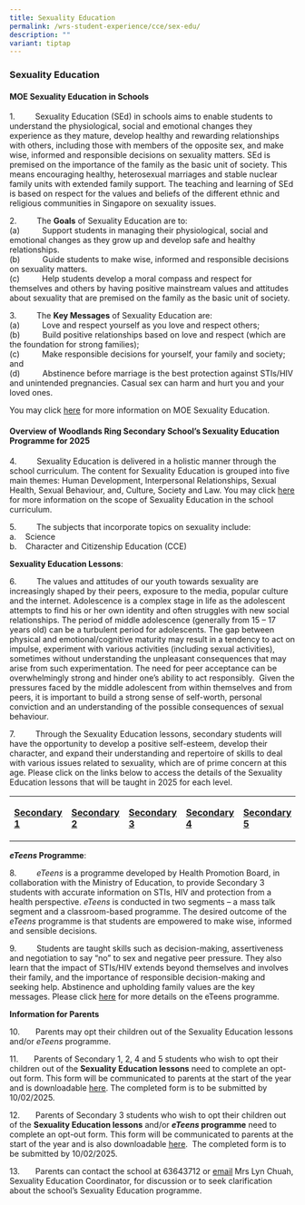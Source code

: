 ```yaml
---
title: Sexuality Education
permalink: /wrs-student-experience/cce/sex-edu/
description: ""
variant: tiptap
---
```

<h3><strong>Sexuality Education</strong></h3>
<h4><strong>MOE Sexuality Education in Schools</strong></h4>
<p>1.&nbsp;&nbsp;&nbsp;&nbsp;&nbsp;&nbsp;&nbsp;&nbsp; Sexuality Education
(SEd) in schools aims to enable students to understand the physiological,
social and emotional changes they experience as they mature, develop healthy
and rewarding relationships with others, including those with members of
the opposite sex, and make wise, informed and responsible decisions on
sexuality matters. SEd is premised on the importance of the family as the
basic unit of society. This means encouraging healthy, heterosexual marriages
and stable nuclear family units with extended family support. The teaching
and learning of SEd is based on respect for the values and beliefs of the
different ethnic and religious communities in Singapore on sexuality issues.</p>
<p></p>
<p>2.&nbsp;&nbsp;&nbsp;&nbsp;&nbsp;&nbsp;&nbsp;&nbsp; The <strong>Goals</strong> of
Sexuality Education are to:
<br>(a)&nbsp;&nbsp;&nbsp;&nbsp;&nbsp;&nbsp;&nbsp;&nbsp;&nbsp; Support students
in managing their physiological, social and emotional changes as they grow
up and develop safe and healthy relationships.
<br>(b)&nbsp;&nbsp;&nbsp;&nbsp;&nbsp;&nbsp;&nbsp;&nbsp;&nbsp; Guide students
to make wise, informed and responsible decisions on sexuality matters.
<br>(c)&nbsp;&nbsp;&nbsp;&nbsp;&nbsp;&nbsp;&nbsp;&nbsp;&nbsp; Help students
develop a moral compass and respect for themselves and others by having
positive mainstream values and attitudes about sexuality that are premised
on the family as the basic unit of society.</p>
<p></p>
<p>3.&nbsp;&nbsp;&nbsp;&nbsp;&nbsp;&nbsp;&nbsp;&nbsp; The <strong>Key Messages</strong> of
Sexuality Education are:
<br>(a)&nbsp;&nbsp;&nbsp;&nbsp;&nbsp;&nbsp;&nbsp;&nbsp;&nbsp; Love and respect
yourself as you love and respect others;
<br>(b)&nbsp;&nbsp;&nbsp;&nbsp;&nbsp;&nbsp;&nbsp;&nbsp;&nbsp; Build positive
relationships based on love and respect (which are the foundation for strong
families);
<br>(c)&nbsp;&nbsp;&nbsp;&nbsp;&nbsp;&nbsp;&nbsp;&nbsp;&nbsp; Make responsible
decisions for yourself, your family and society; and
<br>(d)&nbsp;&nbsp;&nbsp;&nbsp;&nbsp;&nbsp;&nbsp;&nbsp;&nbsp; Abstinence before
marriage is the best protection against STIs/HIV and unintended pregnancies.
Casual sex can harm and hurt you and your loved ones.</p>
<p>You may click <a href="https://go.gov.sg/moe-sexuality-education" rel="noopener noreferrer nofollow" target="_blank">here</a> for
more information on MOE Sexuality Education.</p>
<h4><strong>Overview of Woodlands Ring Secondary</strong> <strong>School’s</strong> <strong>Sexuality Education Programme for 2025</strong></h4>
<p>4.&nbsp;&nbsp;&nbsp;&nbsp;&nbsp;&nbsp;&nbsp;&nbsp; Sexuality Education
is delivered in a holistic manner through the school curriculum. The content
for Sexuality Education is grouped into five main themes: Human Development,
Interpersonal Relationships, Sexual Health, Sexual Behaviour, and, Culture,
Society and Law. You may click <a href="https://go.gov.sg/moe-sexuality-education-scope" rel="noopener noreferrer nofollow" target="_blank">here</a> for more
information on the scope of Sexuality Education in the school curriculum.</p>
<p>5.&nbsp;&nbsp;&nbsp;&nbsp;&nbsp;&nbsp;&nbsp;&nbsp; The subjects that incorporate
topics on sexuality include:
<br>a.&nbsp;&nbsp;&nbsp; Science
<br>b.&nbsp;&nbsp;&nbsp; Character and Citizenship Education (CCE)</p>
<p></p>
<p><strong>Sexuality Education Lessons</strong>:</p>
<p>6.&nbsp;&nbsp;&nbsp;&nbsp;&nbsp;&nbsp;&nbsp;&nbsp; The values and attitudes
of our youth towards sexuality are increasingly shaped by their peers,
exposure to the media, popular culture and the internet. Adolescence is
a complex stage in life as the adolescent attempts to find his or her own
identity and often struggles with new social relationships. The period
of middle adolescence (generally from 15 – 17 years old) can be a turbulent
period for adolescents. The gap between physical and emotional/cognitive
maturity may result in a tendency to act on impulse, experiment with various
activities (including sexual activities), sometimes without understanding
the unpleasant consequences that may arise from such experimentation. The
need for peer acceptance can be overwhelmingly strong and hinder one’s
ability to act responsibly.&nbsp; Given the pressures faced by the middle
adolescent from within themselves and from peers, it is important to build
a strong sense of self-worth, personal conviction and an understanding
of the possible consequences of sexual behaviour.</p>
<p>7.&nbsp;&nbsp;&nbsp;&nbsp;&nbsp;&nbsp;&nbsp;&nbsp; Through the Sexuality
Education lessons, secondary students will have the opportunity to develop
a positive self-esteem, develop their character, and expand their understanding
and repertoire of skills to deal with various issues related to sexuality,
which are of prime concern at this age. Please click on the links below
to access the details of the Sexuality Education lessons that will be taught
in 2025 for each level.</p>
<table style="minWidth: 125px">
<colgroup>
<col>
<col>
<col>
<col>
<col>
</colgroup>
<tbody>
<tr>
<td rowspan="1" colspan="1">
<p><strong><a href="/files/Sexuality Education/3__Sec_1_SEd_Lessons_2025.pdf" rel="noopener noreferrer nofollow" target="_blank">Secondary 1</a></strong>
</p>
</td>
<td rowspan="1" colspan="1">
<p><strong><a href="/files/Sexuality Education/4__Sec_2_SEd_Lessons_2025.pdf" rel="noopener noreferrer nofollow" target="_blank">Secondary 2</a></strong>
</p>
</td>
<td rowspan="1" colspan="1">
<p><strong><a href="/files/Sexuality Education/5__Sec_3_SEd_Lessons_2025.pdf" rel="noopener noreferrer nofollow" target="_blank">Secondary 3</a></strong>
</p>
</td>
<td rowspan="1" colspan="1">
<p><strong><a href="/files/Sexuality Education/6__Sec_4_SEd_Lessons_2025.pdf" rel="noopener noreferrer nofollow" target="_blank">Secondary 4</a></strong>
</p>
</td>
<td rowspan="1" colspan="1">
<p><strong><a href="/files/Sexuality Education/7__Sec_5_SEd_Lessons_2025.pdf" rel="noopener noreferrer nofollow" target="_blank">Secondary 5</a></strong>
</p>
</td>
</tr>
</tbody>
</table>
<p></p>
<p><strong><em>eTeens</em> Programme</strong>:</p>
<p>8.&nbsp;&nbsp;&nbsp;&nbsp;&nbsp;&nbsp;&nbsp;&nbsp; <em>eTeens</em> is a
programme developed by Health Promotion Board, in collaboration with the
Ministry of Education, to provide Secondary 3 students with accurate information
on STIs, HIV and protection from a health perspective. <em>eTeens</em> is
conducted in two segments – a mass talk segment and a classroom-based programme.
The desired outcome of the <em>eTeens</em> programme is that students are
empowered to make wise, informed and sensible decisions.</p>
<p></p>
<p>9.&nbsp;&nbsp;&nbsp;&nbsp;&nbsp;&nbsp;&nbsp;&nbsp; Students are taught
skills such as decision-making, assertiveness and negotiation to say “no”
to sex and negative peer pressure. They also learn that the impact of STIs/HIV
extends beyond themselves and involves their family, and the importance
of responsible decision-making and seeking help. Abstinence and upholding
family values are the key messages. Please click <a href="/files/Sexuality Education/8__Sec_3_eTeens_Programme_2025.pdf" rel="noopener noreferrer nofollow" target="_blank"><u>here</u></a> for
more details on the eTeens programme.</p>
<p></p>
<p><strong>Information for Parents</strong>
</p>
<p>10.&nbsp;&nbsp;&nbsp;&nbsp;&nbsp;&nbsp; Parents may opt their children
out of the Sexuality Education lessons and/or <em>eTeens</em> programme.</p>
<p>11.&nbsp;&nbsp;&nbsp;&nbsp;&nbsp;&nbsp; Parents of Secondary 1, 2, 4 and
5 students who wish to opt their children out of the <strong>Sexuality Education lessons</strong> need
to complete an opt-out form. This form will be communicated to parents
at the start of the year and is downloadable <a href="/files/Sexuality Education/9__Annex_A___Opt_out_Form__Sec_1__2__4_and_5__2025.pdf" rel="noopener noreferrer nofollow" target="_blank"><u>here</u></a>.
The completed form is to be submitted by 10/02/2025.</p>
<p>12.&nbsp;&nbsp;&nbsp;&nbsp;&nbsp;&nbsp; Parents of Secondary 3 students
who wish to opt their children out of the <strong>Sexuality Education lessons</strong> and/or <strong><em>eTeens</em> programme</strong> need
to complete an opt-out form. This form will be communicated to parents
at the start of the year and is also downloadable <a href="/files/Sexuality Education/10__Annex_B___Opt_out_Form__Sec_3__2025.pdf" rel="noopener noreferrer nofollow" target="_blank"><u>here</u></a>.
&nbsp;The completed form is to be submitted by 10/02/2025.</p>
<p>13.&nbsp;&nbsp;&nbsp;&nbsp;&nbsp;&nbsp; Parents can contact the school
at 63643712 or <a href="mailto:ng_lih_yng@moe.edu.sg" rel="noopener nofollow" target="_blank">email</a> Mrs
Lyn Chuah, Sexuality Education Coordinator, for discussion or to seek clarification
about the school’s Sexuality Education programme.</p>